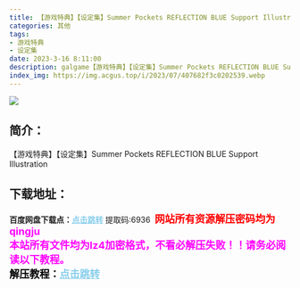 ```yaml
---
title: 【游戏特典】【设定集】Summer Pockets REFLECTION BLUE Support Illustration
categories: 其他
tags:
- 游戏特典
- 设定集
date: 2023-3-16 8:11:00
description: galgame【游戏特典】【设定集】Summer Pockets REFLECTION BLUE Support Illustration
index_img: https://img.acgus.top/i/2023/07/407682f3c0202539.webp
---
```

![](https://img.acgus.top/i/2023/07/407682f3c0202539.webp)
## 简介：
【游戏特典】【设定集】Summer Pockets REFLECTION BLUE Support Illustration
<br>






## 下载地址：
<b>百度网盘下载点：</b><a href="https://pan.baidu.com/s/1lRQ_MTcHlBjg8_iPGw-ZGA?pwd=6936" style="color: #87CEEB;"><b>点击跳转</b></a> 提取码:6936
<a style="padding: 0" href="https://post.qingju.org/AD/"><img style="max-width:100%" src="https://img.acgus.top/i/2024/07/478f689b8021d8d499ab43d21acf137a.gif" alt=""></a>
<b><font color=#FF0000 size=4>网站所有资源解压密码均为</b></font><b><font color=#FF00FF size=4>qingju</font><font color=#FF0000 ></font></b><br><b><font color=#FF00FF size=4>本站所有文件均为lz4加密格式，不看必解压失败！！请务必阅读以下教程。</b></font><br><b><font color=#000 size=4>解压教程：</b><a href="https://post.qingju.org/tutorial/000/" style="color: #87CEEB;"><b>点击跳转</b></a>